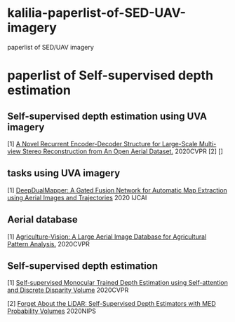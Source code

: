 # kalilia-paperlist-of-SED-UAV-imagery
paperlist of SED/UAV imagery
# paperlist of Self-supervised depth estimation
## Self-supervised depth estimation using UVA imagery
[1]  [A Novel Recurrent Encoder-Decoder Structure for Large-Scale Multi-view Stereo Reconstruction from An Open Aerial Dataset.](https://openaccess.thecvf.com/content_CVPR_2020/papers/Liu_A_Novel_Recurrent_Encoder-Decoder_Structure_for_Large-Scale_Multi-View_Stereo_Reconstruction_CVPR_2020_paper.pdf) 2020CVPR
[2] []
## tasks using UVA imagery
[1] [DeepDualMapper: A Gated Fusion Network for Automatic Map Extraction using Aerial Images and Trajectories](https://arxiv.org/pdf/2002.06832.pdf) 2020 IJCAI

## Aerial database
[1] [Agriculture-Vision: A Large Aerial Image Database for Agricultural Pattern Analysis.](https://openaccess.thecvf.com/content_CVPR_2020/papers/Chiu_Agriculture-Vision_A_Large_Aerial_Image_Database_for_Agricultural_Pattern_Analysis_CVPR_2020_paper.pdf) 2020CVPR

## Self-supervised depth estimation
[1] [Self-supervised Monocular Trained Depth Estimation using Self-attention and Discrete Disparity Volume](https://openaccess.thecvf.com/content_CVPR_2020/papers/Johnston_Self-Supervised_Monocular_Trained_Depth_Estimation_Using_Self-Attention_and_Discrete_Disparity_CVPR_2020_paper.pdf) 2020CVPR

[2] [Forget About the LiDAR: Self-Supervised Depth Estimators with MED Probability Volumes](https://arxiv.org/pdf/2008.03633.pdf) 2020NIPS
